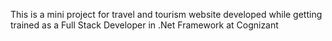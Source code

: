 This is a mini project for travel and tourism website developed while getting trained as a Full Stack Developer in .Net Framework at Cognizant 
